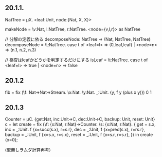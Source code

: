 ## 20.1.1.

NatTree = μX. <leaf:Unit, node:{Nat, X, X}>

makeNode = \v:Nat, l:NatTree, r:NatTree.
    <node={v,l,r}> as NatTree

// 分解の定義に依る
decomposeNode: NatTree -> (Nat, NatTree, NatTree)
decomposeNode = \t:NatTree.
    case t of <leaf=l> => (0,leaf,leaf)
    | <node=n> => (n.1, n.2, n.3)

// 検査はleafかどうかを判定するだけにする
isLeaf = \t:NatTree.
    case t of <leaf=l> => true
    | <node=n> => false

## 20.1.2

fib = fix (\f: Nat->Nat->Stream. \x:Nat. \y:Nat. \_:Unit. {y, f y (plus x y)}) 0 1

## 20.1.3

Counter = μC. {get:Nat, inc:Unit->C, dec:Unit->C, backup: Unit, reset: Unit}
c = let create = fix (\f: {x:Nat, r:Nat}->Counter. \s: {x:Nat, r:Nat}. {
        get = s.x,
        inc = \_:Unit. f {x=succ(s.x), r=s.r},
        dec = \_:Unit, f {x=pred(s.x), r=rs.r},
        backup = \_:Unit, f {x=s.x, r=s.x},
        reset = \_:Unit, f {x=s.r, r=s.r},
    })
    in create {x=0};


(型無しラムダ計算再考)